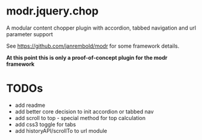# modr.jquery.chop
A modular content chopper plugin with accordion, tabbed navigation and url parameter support

See https://github.com/janrembold/modr for some framework details.

**At this point this is only a proof-of-concept plugin for the modr framework**


# TODOs

- add readme
- add better core decision to init accordion or tabbed nav 
- add scroll to top - special method for top calculation
- add css3 toggle for tabs 
- add historyAPI/scrollTo to url module
